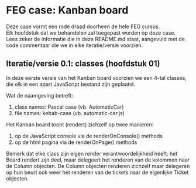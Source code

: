 # FEG case: Kanban board
Deze case vormt een rode draad doorheen de hele FEG cursus.  
Elk hoofdstuk dat we behandelen zal toegepast worden op deze case.  
Lees zeker de informatie die in deze README.md staat, aangevuld met de code commentaar die we in elke iteratie/versie voorzien.

## Iteratie/versie 0.1: classes (hoofdstuk 01)
In deze eerste versie van het Kanban board voorzien we een 4-tal classes, die elk in een apart JavaScript bestand zijn geplaatst.

Wat de naamgeving betreft:
1. class names: Pascal case (vb. AutomaticCar)
2. file names: kebab-case (vb. automatic-car.js)

Het Kanban board toont (rendert) zichzelf op twee manieren:
1. op de JavaScript console via de renderOnConsole() methods
2. op de html pagina via de renderOnPage() methods

Bemerk dat elke class zijn eigen render verantwoordelijkheid heeft:
het Board rendert zijn deel, maar delegeert het renderen van de kolommen naar de Column objecten. De Column objecten renderen zichzelf maar delegeren op hun beurt ook weer het renderen van de tickets naar de eigenlijke Ticket objecten.